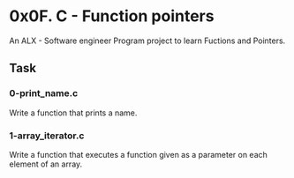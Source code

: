 # 0x0F. C - Function pointers
An ALX - Software engineer Program project to learn Fuctions and Pointers.

## Task

### 0-print_name.c
Write a function that prints a name.
### 1-array_iterator.c
Write a function that executes a function given as a parameter on each element of an array.